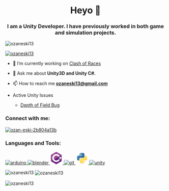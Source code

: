 <h1 align="center">Heyo 👋</h1>
<h3 align="center">I am a Unity Developer. I have previously worked in both game and simulation projects.</h3>

<p align="left"> <img src="https://komarev.com/ghpvc/?username=ozaneski13&label=Profile%20views&color=0e75b6&style=flat" alt="ozaneski13" /> </p>

<p align="left"> <a href="https://github.com/ryo-ma/github-profile-trophy"><img src="https://github-profile-trophy.vercel.app/?username=ozaneski13" alt="ozaneski13" /></a> </p>

- 🔭 I’m currently working on [Clash of Races](https://github.com/ozaneski13/Clash-of-Races)

- 💬 Ask me about **Unity3D and Unity C#.**

- 📫 How to reach me **ozaneski13@gmail.com**

- Active Unity Issues
  - [Depth of Field Bug](https://issuetracker.unity3d.com/issues/hdrp-setting-quality-setting-to-custom-through-code-should-be-less-painful)

<h3 align="left">Connect with me:</h3>
<p align="left">
<a href="https://linkedin.com/in/ozan-eşki-2b804a13b" target="blank"><img align="center" src="https://raw.githubusercontent.com/rahuldkjain/github-profile-readme-generator/master/src/images/icons/Social/linked-in-alt.svg" alt="ozan-eşki-2b804a13b" height="30" width="40" /></a>
</p>

<h3 align="left">Languages and Tools:</h3>
<p align="left"> <a href="https://www.arduino.cc/" target="_blank" rel="noreferrer"> <img src="https://cdn.worldvectorlogo.com/logos/arduino-1.svg" alt="arduino" width="40" height="40"/> </a> <a href="https://www.blender.org/" target="_blank" rel="noreferrer"> <img src="https://download.blender.org/branding/community/blender_community_badge_white.svg" alt="blender" width="40" height="40"/> </a> <a href="https://www.w3schools.com/cs/" target="_blank" rel="noreferrer"> <img src="https://raw.githubusercontent.com/devicons/devicon/master/icons/csharp/csharp-original.svg" alt="csharp" width="40" height="40"/> </a> <a href="https://git-scm.com/" target="_blank" rel="noreferrer"> <img src="https://www.vectorlogo.zone/logos/git-scm/git-scm-icon.svg" alt="git" width="40" height="40"/> </a> <a href="https://www.python.org" target="_blank" rel="noreferrer"> <img src="https://raw.githubusercontent.com/devicons/devicon/master/icons/python/python-original.svg" alt="python" width="40" height="40"/> </a> <a href="https://unity.com/" target="_blank" rel="noreferrer"> <img src="https://www.vectorlogo.zone/logos/unity3d/unity3d-icon.svg" alt="unity" width="40" height="40"/> </a> </p>

<p><img align="left" src="https://github-readme-stats.vercel.app/api/top-langs?username=ozaneski13&show_icons=true&locale=en&layout=compact" alt="ozaneski13" /></p>

<p>&nbsp;<img align="center" src="https://github-readme-stats.vercel.app/api?username=ozaneski13&show_icons=true&locale=en" alt="ozaneski13" /></p>

<p><img align="center" src="https://github-readme-streak-stats.herokuapp.com/?user=ozaneski13&" alt="ozaneski13" /></p>
